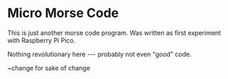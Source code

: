 # Micro Morse Code

This is just another morse code program. Was written as first experiment with Raspberry Pi Pico.

Nothing revolutionary here --- probably not even "good" code.

~change for sake of change